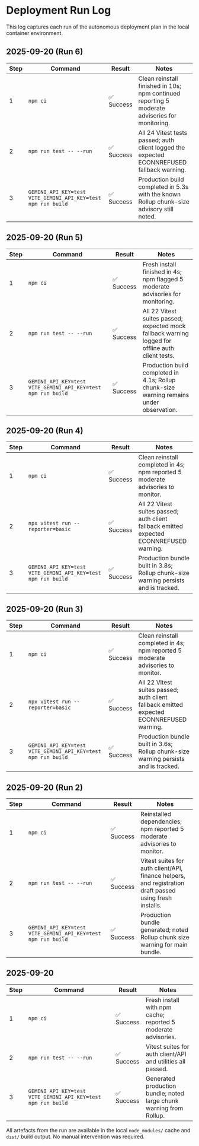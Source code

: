 # Deployment Run Log

This log captures each run of the autonomous deployment plan in the local container environment.

## 2025-09-20 (Run 6)

| Step | Command | Result | Notes |
|------|---------|--------|-------|
| 1 | `npm ci` | ✅ Success | Clean reinstall finished in 10s; npm continued reporting 5 moderate advisories for monitoring. |
| 2 | `npm run test -- --run` | ✅ Success | All 24 Vitest tests passed; auth client logged the expected ECONNREFUSED fallback warning. |
| 3 | `GEMINI_API_KEY=test VITE_GEMINI_API_KEY=test npm run build` | ✅ Success | Production build completed in 5.3s with the known Rollup chunk-size advisory still noted. |

## 2025-09-20 (Run 5)

| Step | Command | Result | Notes |
|------|---------|--------|-------|
| 1 | `npm ci` | ✅ Success | Fresh install finished in 4s; npm flagged 5 moderate advisories for monitoring. |
| 2 | `npm run test -- --run` | ✅ Success | All 22 Vitest suites passed; expected mock fallback warning logged for offline auth client tests. |
| 3 | `GEMINI_API_KEY=test VITE_GEMINI_API_KEY=test npm run build` | ✅ Success | Production build completed in 4.1s; Rollup chunk-size warning remains under observation. |

## 2025-09-20 (Run 4)

| Step | Command | Result | Notes |
|------|---------|--------|-------|
| 1 | `npm ci` | ✅ Success | Clean reinstall completed in 4s; npm reported 5 moderate advisories to monitor. |
| 2 | `npx vitest run --reporter=basic` | ✅ Success | All 22 Vitest suites passed; auth client fallback emitted expected ECONNREFUSED warning. |
| 3 | `GEMINI_API_KEY=test VITE_GEMINI_API_KEY=test npm run build` | ✅ Success | Production bundle built in 3.8s; Rollup chunk-size warning persists and is tracked. |

## 2025-09-20 (Run 3)

| Step | Command | Result | Notes |
|------|---------|--------|-------|
| 1 | `npm ci` | ✅ Success | Clean reinstall completed in 4s; npm reported 5 moderate advisories to monitor. |
| 2 | `npx vitest run --reporter=basic` | ✅ Success | All 22 Vitest suites passed; auth client fallback emitted expected ECONNREFUSED warning. |
| 3 | `GEMINI_API_KEY=test VITE_GEMINI_API_KEY=test npm run build` | ✅ Success | Production bundle built in 3.6s; Rollup chunk-size warning persists and is tracked. |

## 2025-09-20 (Run 2)

| Step | Command | Result | Notes |
|------|---------|--------|-------|
| 1 | `npm ci` | ✅ Success | Reinstalled dependencies; npm reported 5 moderate advisories to monitor. |
| 2 | `npm run test -- --run` | ✅ Success | Vitest suites for auth client/API, finance helpers, and registration draft passed using fresh installs. |
| 3 | `GEMINI_API_KEY=test VITE_GEMINI_API_KEY=test npm run build` | ✅ Success | Production bundle generated; noted Rollup chunk size warning for main bundle. |

## 2025-09-20

| Step | Command | Result | Notes |
|------|---------|--------|-------|
| 1 | `npm ci` | ✅ Success | Fresh install with npm cache; reported 5 moderate advisories. |
| 2 | `npm run test -- --run` | ✅ Success | Vitest suites for auth client/API and utilities all passed. |
| 3 | `GEMINI_API_KEY=test VITE_GEMINI_API_KEY=test npm run build` | ✅ Success | Generated production bundle; noted large chunk warning from Rollup. |

All artefacts from the run are available in the local `node_modules/` cache and `dist/` build output. No manual intervention was required.
